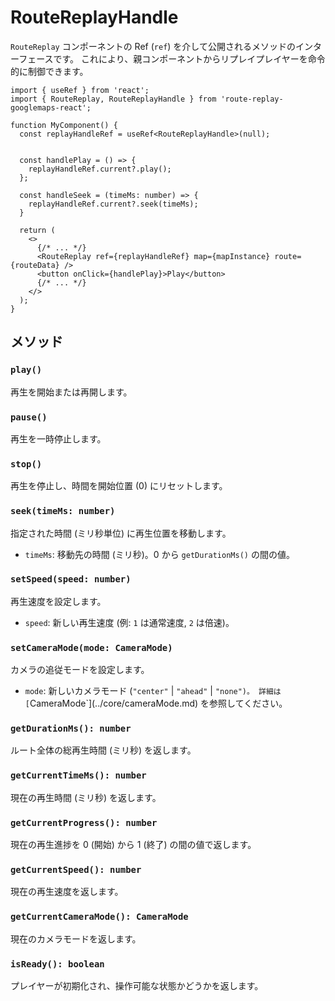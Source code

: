 # RouteReplayHandle

`RouteReplay` コンポーネントの Ref (`ref`) を介して公開されるメソッドのインターフェースです。
これにより、親コンポーネントからリプレイプレイヤーを命令的に制御できます。

```tsx
import { useRef } from 'react';
import { RouteReplay, RouteReplayHandle } from 'route-replay-googlemaps-react';

function MyComponent() {
  const replayHandleRef = useRef<RouteReplayHandle>(null);


  const handlePlay = () => {
    replayHandleRef.current?.play();
  };

  const handleSeek = (timeMs: number) => {
    replayHandleRef.current?.seek(timeMs);
  }

  return (
    <>
      {/* ... */}
      <RouteReplay ref={replayHandleRef} map={mapInstance} route={routeData} />
      <button onClick={handlePlay}>Play</button>
      {/* ... */}
    </>
  );
}
```

## メソッド

### `play()`

再生を開始または再開します。

### `pause()`

再生を一時停止します。

### `stop()`

再生を停止し、時間を開始位置 (0) にリセットします。

### `seek(timeMs: number)`

指定された時間 (ミリ秒単位) に再生位置を移動します。

- `timeMs`: 移動先の時間 (ミリ秒)。0 から `getDurationMs()` の間の値。

### `setSpeed(speed: number)`

再生速度を設定します。

- `speed`: 新しい再生速度 (例: `1` は通常速度, `2` は倍速)。

### `setCameraMode(mode: CameraMode)`

カメラの追従モードを設定します。

- `mode`: 新しいカメラモード (`"center"` | `"ahead"` | `"none")。
詳細は [`CameraMode`](../core/cameraMode.md) を参照してください。

### `getDurationMs(): number`

ルート全体の総再生時間 (ミリ秒) を返します。

### `getCurrentTimeMs(): number`

現在の再生時間 (ミリ秒) を返します。

### `getCurrentProgress(): number`

現在の再生進捗を 0 (開始) から 1 (終了) の間の値で返します。

### `getCurrentSpeed(): number`

現在の再生速度を返します。

### `getCurrentCameraMode(): CameraMode`

現在のカメラモードを返します。

### `isReady(): boolean`

プレイヤーが初期化され、操作可能な状態かどうかを返します。 